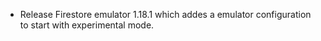 - Release Firestore emulator 1.18.1 which addes a emulator configuration to start with experimental mode.
